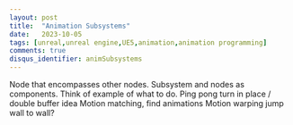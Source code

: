 ```yaml
---
layout: post
title:  "Animation Subsystems"
date:   2023-10-05
tags: [unreal,unreal engine,UE5,animation,animation programming]
comments: true
disqus_identifier: animSubsystems
---
```


Node that encompasses other nodes.
Subsystem and nodes as components. Think of example of what to do.
Ping pong turn in place / double buffer idea
Motion matching, find animations
Motion warping jump wall to wall?
